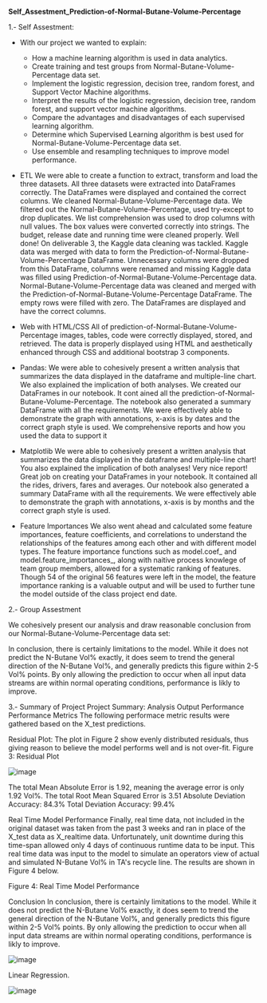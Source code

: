**Self_Assestment_Prediction-of-Normal-Butane-Volume-Percentage**

1.- Self Assestment:

- With our project we wanted to explain:
    * How a machine learning algorithm is used in data analytics.
    * Create training and test groups from Normal-Butane-Volume-Percentage data set.
    * Implement the logistic regression, decision tree, random forest, and Support Vector Machine algorithms.
    * Interpret the results of the logistic regression, decision tree, random forest, and support vector machine algorithms.
    * Compare the advantages and disadvantages of each supervised learning algorithm.
    * Determine which Supervised Learning algorithm is best used for Normal-Butane-Volume-Percentage data set.
    * Use ensemble and resampling techniques to improve model performance.

- ETL
We were able to create a function to extract, transform and load the three datasets. All three datasets were extracted into DataFrames correctly. The DataFrames were displayed and contained the correct columns. We cleaned Normal-Butane-Volume-Percentage data. We filtered out the Normal-Butane-Volume-Percentage, used try-except to drop duplicates. We list comprehension was used to drop columns with null values. The box values were converted correctly into strings. The budget, release date and running time were cleaned properly. Well done! On deliverable 3, the Kaggle data cleaning was tackled. Kaggle data was merged with data to form the Prediction-of-Normal-Butane-Volume-Percentage DataFrame. Unnecessary columns were dropped from this DataFrame, columns were renamed and missing Kaggle data was filled using Prediction-of-Normal-Butane-Volume-Percentage data. Normal-Butane-Volume-Percentage data was  cleaned and merged with the  Prediction-of-Normal-Butane-Volume-Percentage DataFrame. The empty rows were filled with zero. The DataFrames are displayed and have the correct columns.

- Web with HTML/CSS
All of prediction-of-Normal-Butane-Volume-Percentage images, tables, code were correctly displayed, stored, and retrieved. The data is properly displayed using HTML and aesthetically enhanced through CSS and additional bootstrap 3 components. 

- Pandas:
We were able to cohesively present a written analysis that summarizes the data displayed in the dataframe and multiple-line chart. We also explained the implication of both analyses.  We created our DataFrames in our notebook. It cont ained all the prediction-of-Normal-Butane-Volume-Percentage. The notebook also generated a summary DataFrame with all the requirements. We were effectively able to demonstrate the graph with annotations, x-axis is by dates and the correct graph style is used. We comprehensive reports and how you used the data to support it

- Matplotlib
We were able to cohesively present a written analysis that summarizes the data displayed in the dataframe and multiple-line chart! You also explained the implication of both analyses! Very nice report! Great job on creating your DataFrames in your notebook. It contained all the rides, drivers, fares and averages. Our notebook also generated a summary DataFrame with all the requirements. We were effectively able to demonstrate the graph with annotations, x-axis is by months and the correct graph style is used. 


- Feature Importances
We also went ahead and calculated some feature importances, feature coefficients, and correlations to understand the relationships of the features among each other and with different model types. The feature importance functions such as model.coef_ and model.feature_importances_, along with naitive process knowlege of team group members, allowed for a systematic ranking of features. Though 54 of the original 56 features were left in the model, the feature importance ranking is a valuable output and will be used to further tune the model outside of the class project end date.

2.- Group Assestment

We cohesively present our analysis and draw reasonable conclusion from our Normal-Butane-Volume-Percentage data set:

In conclusion, there is certainly limitations to the model. While it does not predict the N-Butane Vol% exactly, it does seem to trend the general direction of the N-Butane Vol%, and generally predicts this figure within 2-5 Vol% points. By only allowing the prediction to occur when all input data streams are within normal operating conditions, performance is likly to improve.


3.- Summary of Project
Project Summary: Analysis Output Performance
Performance Metrics
The following performace metric results were gathered based on the X_test predictions.

Residual Plot: The plot in Figure 2 show evenly distributed residuals, thus giving reason to believe the model performs well and is not over-fit.
Figure 3: Residual Plot

![image](https://user-images.githubusercontent.com/101227930/185297754-189facfe-7a53-4692-80d8-6e8cbfc9ea06.png)


The total Mean Absolute Error is 1.92, meaning the average error is only 1.92 Vol%.
The total Root Mean Squared Error is 3.51
Absolute Deviation Accuracy: 84.3%
Total Deviation Accuracy: 99.4%

Real Time Model Performance
Finally, real time data, not included in the original dataset was taken from the past 3 weeks and ran in place of the X_test data as X_realtime data. Unfortunately, unit downtime during this time-span allowed only 4 days of continuous runtime data to be input. This real time data was input to the model to simulate an operators view of actual and simulated N-Butane Vol% in TA's recycle line. The results are shown in Figure 4 below.

Figure 4: Real Time Model Performance

Conclusion
In conclusion, there is certainly limitations to the model. While it does not predict the N-Butane Vol% exactly, it does seem to trend the general direction of the N-Butane Vol%, and generally predicts this figure within 2-5 Vol% points. By only allowing the prediction to occur when all input data streams are within normal operating conditions, performance is likly to improve.

![image](https://user-images.githubusercontent.com/101227930/185296714-bcfd6502-d606-4bbb-b380-967d5297828d.png)

Linear Regression.

![image](https://user-images.githubusercontent.com/101227930/185296822-b6f22c85-e3ec-47d9-8011-4a608a270f5d.png)


